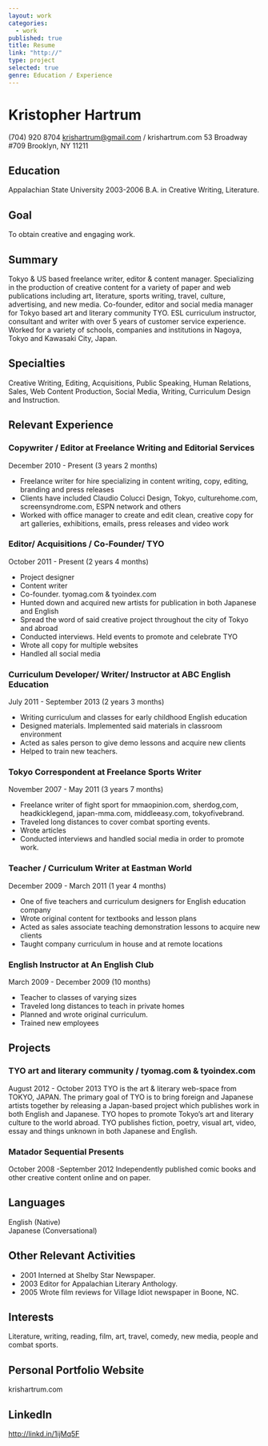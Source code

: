 ```yaml
---
layout: work
categories: 
  - work
published: true
title: Resume
link: "http://"
type: project
selected: true
genre: Education / Experience
---
```


# Kristopher Hartrum
(704) 920 8704
krishartrum@gmail.com / krishartrum.com
53 Broadway #709
Brooklyn, NY 11211

## Education
Appalachian State University
2003-2006
B.A. in Creative Writing, Literature.

## Goal
To obtain creative and engaging work.

## Summary
Tokyo & US based freelance writer, editor & content manager. Specializing in the production of creative content for a variety of paper and web publications including art, literature, sports writing, travel, culture, advertising, and new media. Co-founder, editor and social media manager for Tokyo based art and literary community TYO. ESL curriculum instructor, consultant and writer with over 5 years of customer service experience. Worked for a variety of schools, companies and institutions in Nagoya, Tokyo and Kawasaki City, Japan.

## Specialties
Creative Writing, Editing, Acquisitions, Public Speaking, Human Relations, Sales, Web Content Production, Social Media, Writing, Curriculum Design and Instruction.

## Relevant Experience

### Copywriter / Editor at Freelance Writing and Editorial Services
December 2010 - Present (3 years 2 months)
- Freelance writer for hire specializing in content writing, copy, editing, branding and press releases
- Clients have included Claudio Colucci Design, Tokyo, culturehome.com, screensyndrome.com, ESPN network and others
- Worked with office manager to create and edit clean, creative copy for art galleries, exhibitions, emails, press releases and video work

### Editor/ Acquisitions / Co-Founder/ TYO
October 2011 - Present (2 years 4 months)
- Project designer
- Content writer
- Co-founder. tyomag.com & tyoindex.com
- Hunted down and acquired new artists for publication in both Japanese and English
- Spread the word of said creative project throughout the city of Tokyo and abroad
- Conducted interviews. Held events to promote and celebrate TYO
- Wrote all copy for multiple websites
- Handled all social media

### Curriculum Developer/ Writer/ Instructor at ABC English Education
July 2011 - September 2013 (2 years 3 months)
- Writing curriculum and classes for early childhood English education
- Designed materials. Implemented said materials in classroom environment
- Acted as sales person to give demo lessons and acquire new clients
- Helped to train new teachers.

### Tokyo Correspondent at Freelance Sports Writer
November 2007 - May 2011 (3 years 7 months)
- Freelance writer of fight sport for mmaopinion.com, sherdog,com, headkicklegend, japan-mma.com, middleeasy.com, tokyofivebrand. 
- Traveled long distances to cover combat sporting events. 
- Wrote articles
- Conducted interviews and handled social media in order to promote work.

### Teacher / Curriculum Writer at Eastman World
December 2009 - March 2011 (1 year 4 months)
- One of five teachers and curriculum designers for English education company
- Wrote original content for textbooks and lesson plans
- Acted as sales associate teaching demonstration lessons to acquire new clients
- Taught company curriculum in house and at remote locations

### English Instructor at An English Club
March 2009 - December 2009 (10 months)
- Teacher to classes of varying sizes
- Traveled long distances to teach in private homes
- Planned and wrote original curriculum.
- Trained new employees

## Projects

### TYO art and literary community / tyomag.com & tyoindex.com
August 2012 - October 2013
TYO is the art & literary web-space from TOKYO, JAPAN. The primary goal of TYO is to bring foreign and Japanese artists together by releasing a Japan-based project which publishes work in both English and Japanese. TYO hopes to promote Tokyo’s art and literary culture to the world abroad. TYO publishes fiction, poetry, visual art, video, essay and things unknown in both Japanese and English.

### Matador Sequential Presents 
October 2008 -September 2012
Independently published comic books and other creative content online and on paper.

## Languages
English  (Native)  
Japanese (Conversational)

## Other Relevant Activities
- 2001 Interned at Shelby Star Newspaper.
- 2003 Editor for Appalachian Literary Anthology.
- 2005 Wrote film reviews for Village Idiot newspaper in Boone, NC.

## Interests
Literature, writing, reading, film, art, travel, comedy, new media, people and combat sports.

## Personal Portfolio Website
krishartrum.com

## LinkedIn
http://linkd.in/1ijMq5F